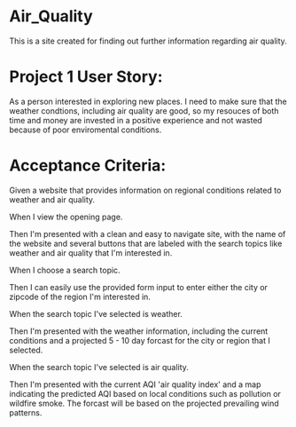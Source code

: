 # Air_Quality
This is a site created for finding out further information regarding air quality.
# Project 1 User Story:
As a person interested in exploring new places. I need to make sure that the weather condtions, including air quality are good, so my resouces of both time and money are invested in a positive experience and not wasted because of poor enviromental conditions.

# Acceptance Criteria:
Given a website that provides information on regional conditions related to weather and air quality.

When I view the opening page.

Then I'm presented with a clean and easy to navigate site, with the name of the website and several buttons that are labeled with the search topics like weather and air quality that I'm interested in.

When I choose a search topic.

Then I can easily use the provided form input to enter either the city or zipcode of the region I'm interested in.

When the search topic I've selected is weather.

Then I'm presented with the weather information, including the current conditions and a projected 5 - 10 day forcast for the city or region that I selected.

When the search topic I've selected is air quality.

Then I'm presented with the current AQI 'air quality index' and a map indicating the predicted AQI based on local conditions such as pollution or wildfire smoke. The forcast will be based on the projected prevailing wind patterns.